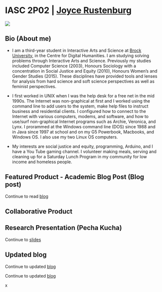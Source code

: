 #  IASC 2P02 | [Joyce Rustenburg](https://twitter.com/rustenburg_J)

![](images/rustenburgJ-AboutMe.png)

## Bio (About me)

- I am a third-year student in Interactive Arts and Science at [Brock University](https://brocku.ca/humanities/humanities-research/humanities-research/humanities-research-institute), in the Centre for Digital Humanities. I am studying solving problems through Interactive Arts and Science. Previously my studies included Computer Science (2003), Honours Sociology with a concentration in Social Justice and Equity (2010), Honours Women’s and Gender Studies (2015). These disciplines have provided tools and lenses for analysis from hard science and soft science perspectives as well as feminist perspectives.

- I first worked in UNIX when I was the help desk for a free net in the mid 1990s. The Internet was non-graphical at first and I worked using the command line to add users to the system, make help files to instruct business and residential clients. I configured how to connect to the Internet with various computers, modems, and software, and how to use/surf non-graphical Internet programs such as Archie, Veronica, and Lynx. I prorammed at the Windows command line (DOS) since 1988 and in Java since 1997 at school and on my G5 Powerbook, Macbooks, and Windows OS. I also use my two Linux OS computers.

- My interests are social justice and equity, programming, Arduino, and I have a You Tube gaming channel. I volunteer making meals, serving and cleaning up for a Saturday Lunch Program in my community for low income and homeless people.


## Featured Product - Academic Blog Post (Blog post)

Continue to read [blog](https://rustenburgJ.github.io/IASC-2P02/blog)

## Collaborative Product


## Research Presentation (Pecha Kucha)

Continue to [slides](https://rustenburgj.github.io/IASC-2P02/reveal/reveal_working/index.html)


## Updated blog

Continue to updated [blog](https://rustenburgJ.github.io/IASC-2P02/blogupdated)



Continue to updated [blog](https://rustenburgJ.github.io/IASC-2P02/docs/blog)

x
